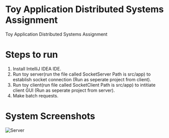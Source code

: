 # Toy Application Distributed Systems Assignment
 Toy Application Distributed Systems Assignment
 
# Steps to run
1. Install IntelliJ IDEA IDE.
2. Run toy server(run the file called SocketServer Path is src/app) to establish socket connection (Run as seperate project from client).
3. Run toy client(run file called SocketClient Path is src/app) to intitiate client GUI (Run as seperate project from server).
4. Make batch requests.

# System Screenshots

![Server](https://user-images.githubusercontent.com/38886126/89120221-3f0dd500-d4bd-11ea-8e2e-87c823e8be1d.png)


